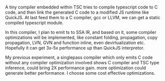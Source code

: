 A tiny compiler embedded within TSC tries to compile typescript code to C code, and then link
the generated C code to a modified JS runtime like QuickJS. At last feed them to a C compiler, 
gcc or LLVM, we can get a static compiled typescript module.

In this compiler, I plan to emit ts to SSA IR, and based on it, some compiler optimizations will be
implemented, like constant folding, propagation, copy propagation, LVN, GVN and function inline,
even devirtualization etc. Hopefully it can get 3x-5x performance up than QuickJS interpretor.

My previous experiment, a singlepass compiler which only emits C code without any compiler optimization
involved shows C compiler and TSC type inference, could bring 2X performance gain. more optimization
could generate better performance. I choose some cost effective optimizations.




